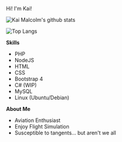 Hi! I'm Kai!

![Kai Malcolm's github stats](https://github-readme-stats.vercel.app/api?username=Velocity23&show_icons=true)

![Top Langs](https://github-readme-stats.vercel.app/api/top-langs/?username=Velocity23&layout=compact)

**Skills**
* PHP
* NodeJS
* HTML
* CSS
* Bootstrap 4
* C# (WIP)
* MySQL
* Linux (Ubuntu/Debian)

**About Me**
* Aviation Enthusiast
* Enjoy Flight Simulation
* Susceptible to tangents... but aren't we all

